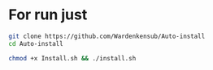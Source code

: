 # For run just 
```bash
git clone https://github.com/Wardenkensub/Auto-install
cd Auto-install
```
```bash
chmod +x Install.sh && ./install.sh
```
